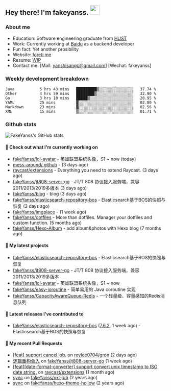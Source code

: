 ## Hey there! I'm fakeyanss. <img src="https://media.giphy.com/media/hvRJCLFzcasrR4ia7z/giphy.gif" width="30px">

### About me
- Education: Software engineering graduate from [HUST](https://www.hust.edu.cn/)
- Work: Currently working at [Baidu](https://cloud.baidu.com/) as a backend developer
- Fun fact: Yet another prosibility
- Website: [foreti.me](https://foreti.me)
- Resume: [WIP](https://github.com/fakeYanss/fakeYanss/blob/main/Resume.md)
- Contact me: [Mail: yanshisangc@gmail.com] [Wechat: fakeyanss]


### Weekly development breakdown



```text
Java           5 hrs 43 mins   █████████▒░░░░░░░░░░░░░░░   37.74 %
Other          4 hrs 59 mins   ████████▒░░░░░░░░░░░░░░░░   32.90 %
Go             3 hrs 10 mins   █████▒░░░░░░░░░░░░░░░░░░░   20.95 %
YAML           25 mins         ▓░░░░░░░░░░░░░░░░░░░░░░░░   02.80 %
Markdown       23 mins         ▓░░░░░░░░░░░░░░░░░░░░░░░░   02.56 %
XML            15 mins         ▒░░░░░░░░░░░░░░░░░░░░░░░░   01.71 %
```



### Github stats

![FakeYanss's GitHub stats](https://github-readme-stats.vercel.app/api?username=fakeyanss&show_icons=true&theme=transparent)

#### 👷 Check out what I'm currently working on

- [fakeYanss/lol-avatar](https://github.com/fakeYanss/lol-avatar) - 英雄联盟系统头像，S1 ~ now (today)
- [mess-around/.github](https://github.com/mess-around/.github) -  (3 days ago)
- [raycast/extensions](https://github.com/raycast/extensions) - Everything you need to extend Raycast. (3 days ago)
- [fakeYanss/jt808-server-go](https://github.com/fakeYanss/jt808-server-go) - JT/T 808 协议接入服务端，兼容2011/2013/2019多版本 (3 days ago)
- [fakeYanss/blog](https://github.com/fakeYanss/blog) - blog (3 days ago)
- [fakeYanss/elasticsearch-repository-bos](https://github.com/fakeYanss/elasticsearch-repository-bos) - Elasticsearch基于BOS的快照与恢复 (3 days ago)
- [fakeYanss/imgplace](https://github.com/fakeYanss/imgplace) -  (1 week ago)
- [fakeYanss/dotfiles](https://github.com/fakeYanss/dotfiles) - More than dotfiles. Manager your dotfiles and custom function. (5 months ago)
- [fakeYanss/Hexo-Album](https://github.com/fakeYanss/Hexo-Album) - add album&amp;photos with Hexo blog (7 months ago)

#### 🌱 My latest projects

- [fakeYanss/elasticsearch-repository-bos](https://github.com/fakeYanss/elasticsearch-repository-bos) - Elasticsearch基于BOS的快照与恢复
- [fakeYanss/jt808-server-go](https://github.com/fakeYanss/jt808-server-go) - JT/T 808 协议接入服务端，兼容2011/2013/2019多版本
- [fakeYanss/lol-avatar](https://github.com/fakeYanss/lol-avatar) - 英雄联盟系统头像，S1 ~ now
- [fakeYanss/easy-joroutine](https://github.com/fakeYanss/easy-joroutine) - 简单易用的 Java coroutine 实现
- [fakeYanss/CapacityAwareQueue-Redis](https://github.com/fakeYanss/CapacityAwareQueue-Redis) - 一个轻量级、容量感知的Redis消息队列

#### 🔭 Latest releases I've contributed to

- [fakeYanss/elasticsearch-repository-bos](https://github.com/fakeYanss/elasticsearch-repository-bos) ([7.6.2](https://github.com/fakeYanss/elasticsearch-repository-bos/releases/tag/7.6.2), 1 week ago) - Elasticsearch基于BOS的快照与恢复

#### 🔨 My recent Pull Requests

- [[feat] support cancel job.](https://github.com/roylee0704/gron/pull/16) on [roylee0704/gron](https://github.com/roylee0704/gron) (2 days ago)
- [逻辑重构合入](https://github.com/fakeYanss/jt808-server-go/pull/1) on [fakeYanss/jt808-server-go](https://github.com/fakeYanss/jt808-server-go) (1 week ago)
- [[feat][date-format-converter] support convert unix timestamp to ISO date string.](https://github.com/raycast/extensions/pull/4131) on [raycast/extensions](https://github.com/raycast/extensions) (1 month ago)
- [sync](https://github.com/fakeYanss/xxl-job/pull/1) on [fakeYanss/xxl-job](https://github.com/fakeYanss/xxl-job) (2 years ago)
- [sync](https://github.com/fakeYanss/hexo-theme-hollow/pull/3) on [fakeYanss/hexo-theme-hollow](https://github.com/fakeYanss/hexo-theme-hollow) (2 years ago)

